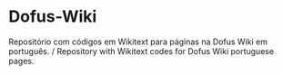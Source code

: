 # Dofus-Wiki
Repositório com códigos em Wikitext para páginas na Dofus Wiki em português.  / Repository with Wikitext codes for Dofus Wiki portuguese pages.
